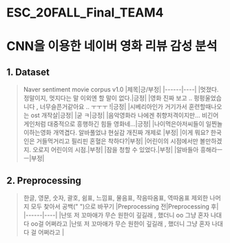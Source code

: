 ESC_20FALL_Final_TEAM4
=======================
# CNN을 이용한 네이버 영화 리뷰 감성 분석

## 1. Dataset
> Naver sentiment movie corpus v1.0
> |제목|긍/부정|
> |------|----|
> |멋졌다. 정말이지, 멋지다는 말 이외엔 할 말이 없다.|긍정|
> |영화 진짜 보고 .. 펑펑울었습니다 , 너무슬픈거같아요 .. ㅜㅜㅜ !|긍정|
> |시베리아인가 거기가서 훈련할때나오는 ost 개작살|긍정|
> |굳 ㅋ|긍정|
> |음악영화라 나에겐 취향저격이지만... 비긴어게인처럼 대중적으로 흥행하긴 힘들 영화네...|긍정|
> |나이먹은아저씨들이 일찐놀이하는영화 개역겹다. 알바풀었냐 현실감 개진짜 개제로	|부정|
> |이게 뭐요? 한국인은 거들먹거리고 필리핀 혼혈은 착하다?|부정|
> |어린이의 시점에서만 볼만하겠지. 오로지 어린이의 시점.|부정|
> |잠을 청할 수 있었다.|부정|
> |알바들아 흥해라ㅡㅡ|부정|

## 2. Preprocessing
> 한글, 영문, 숫자, 괄호, 쉼표, 느낌표, 물음표, 작음따옴표, 역따옴표 제외한 나머지 모두 찾아서 공백(" ")으로 바꾸기
> |Preprocessing 전|Preprocessing 후|
> |------|----|
> |난또 저 꼬마애가 무슨 원한이 깊길래 , 했더니 oo 그냥 혼자 나대다 oo걸 어쩌라고 |난또 저 꼬마애가 무슨 원한이 깊길래 , 했더니   그냥 혼자 나대다  걸 어쩌라고 |

